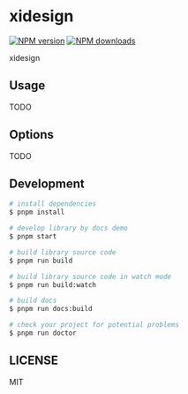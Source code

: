 # xidesign

[![NPM version](https://img.shields.io/npm/v/xidesign.svg?style=flat)](https://npmjs.org/package/xidesign)
[![NPM downloads](http://img.shields.io/npm/dm/xidesign.svg?style=flat)](https://npmjs.org/package/xidesign)

xidesign

## Usage

TODO

## Options

TODO

## Development

```bash
# install dependencies
$ pnpm install

# develop library by docs demo
$ pnpm start

# build library source code
$ pnpm run build

# build library source code in watch mode
$ pnpm run build:watch

# build docs
$ pnpm run docs:build

# check your project for potential problems
$ pnpm run doctor
```

## LICENSE

MIT
